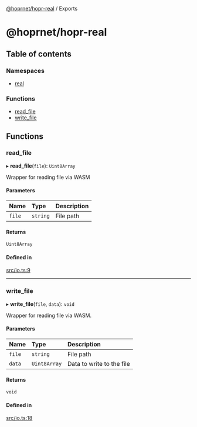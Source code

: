 [@hoprnet/hopr-real](README.md) / Exports

# @hoprnet/hopr-real

## Table of contents

### Namespaces

- [real](modules/real.md)

### Functions

- [read\_file](modules.md#read_file)
- [write\_file](modules.md#write_file)

## Functions

### read\_file

▸ **read_file**(`file`): `Uint8Array`

Wrapper for reading file via WASM

#### Parameters

| Name | Type | Description |
| :------ | :------ | :------ |
| `file` | `string` | File path |

#### Returns

`Uint8Array`

#### Defined in

[src/io.ts:9](https://github.com/hoprnet/hoprnet/blob/master/packages/real/src/io.ts#L9)

___

### write\_file

▸ **write_file**(`file`, `data`): `void`

Wrapper for reading file via WASM.

#### Parameters

| Name | Type | Description |
| :------ | :------ | :------ |
| `file` | `string` | File path |
| `data` | `Uint8Array` | Data to write to the file |

#### Returns

`void`

#### Defined in

[src/io.ts:18](https://github.com/hoprnet/hoprnet/blob/master/packages/real/src/io.ts#L18)
